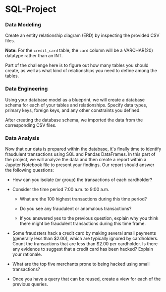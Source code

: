 # SQL-Project

### Data Modeling

Create an entity relationship diagram (ERD) by inspecting the provided CSV files.

**Note:** For the `credit_card` table, the `card` column will be a VARCHAR(20) datatype rather than an INT.

Part of the challenge here is to figure out how many tables you should create, as well as what kind of relationships you need to define among the tables.

### Data Engineering

Using your database model as a blueprint, we will create a database schema for each of your tables and relationships. Specify data types, primary keys, foreign keys, and any other constraints you defined.

After creating the database schema, we imported the data from the corresponding CSV files.

### Data Analysis

Now that our data is prepared within the database, it's finally time to identify fraudulent transactions using SQL and Pandas DataFrames. In this part of the project, we will analyze the data and then create a report within a Jupyter Notebook file to present your findings. Our report should answer the following questions:

* How can you isolate (or group) the transactions of each cardholder?

* Consider the time period 7:00 a.m. to 9:00 a.m.

  * What are the 100 highest transactions during this time period?

  * Do you see any fraudulent or anomalous transactions?

  * If you answered yes to the previous question, explain why you think there might be fraudulent transactions during this time frame.

* Some fraudsters hack a credit card by making several small payments (generally less than $2.00), which are typically ignored by cardholders. Count the transactions that are less than $2.00 per cardholder. Is there any evidence to suggest that a credit card has been hacked? Explain your rationale.

* What are the top five merchants prone to being hacked using small transactions?

* Once you have a query that can be reused, create a view for each of the previous queries.
